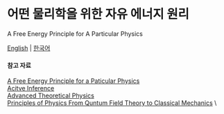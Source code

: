 # 어떤 물리학을 위한 자유 에너지 원리

A Free Energy Principle for A Particular Physics

[English](./README-EN.md) | [한국어](./README-KR.md)


#### 참고 자료
[A Free Energy Principle for a Paticular Physics](./ref/A_Free_Energy_Principle_for_a_Particular_Physics.pdf) \
[Acitve Inference](./ref/Active_Inference.pdf) \
[Advanced Theoretical Physics](./ref/Advanced-Theoretical-Physics-Nick_Lucid.pdf) \
[Principles of Physics From Quntum Field Theory to Classical Mechanics](./ref/Principles-of-Physics-From-Quantum-Field-Theory-to-Classical-Mechanics-Jun_Ni.pdf) \

